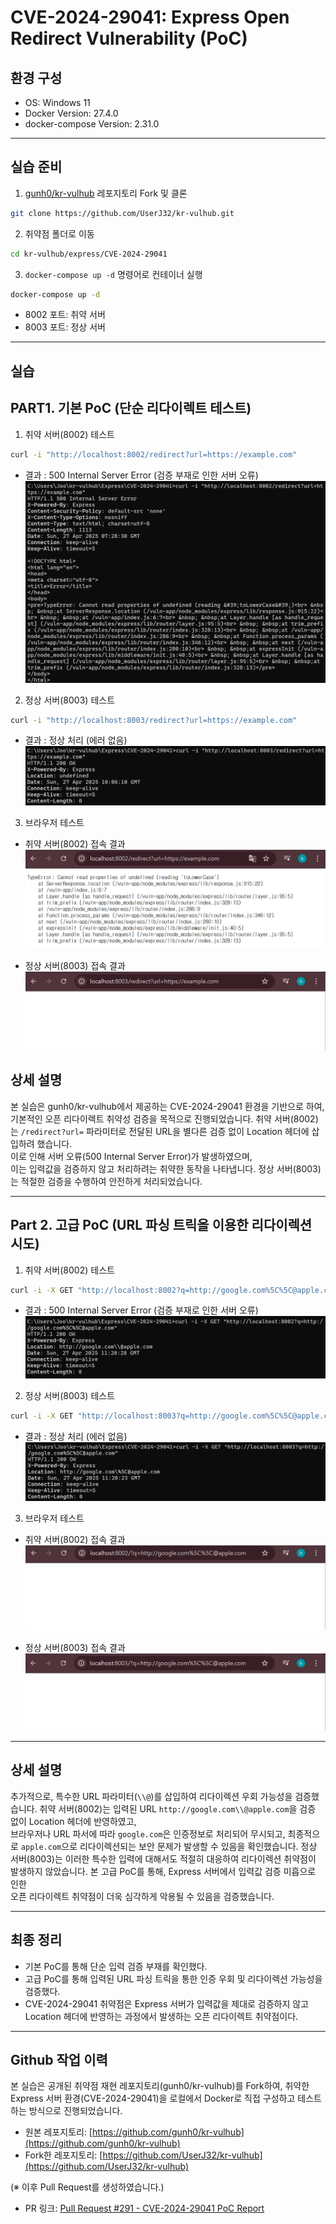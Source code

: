 # CVE-2024-29041: Express Open Redirect Vulnerability (PoC)

## 환경 구성

- OS: Windows 11
- Docker Version: 27.4.0
- docker-compose Version: 2.31.0

---

## 실습 준비

1. [gunh0/kr-vulhub](https://github.com/gunh0/kr-vulhub) 레포지토리 Fork 및 클론
```bash
git clone https://github.com/UserJ32/kr-vulhub.git
```
2. 취약점 폴더로 이동
```bash
cd kr-vulhub/express/CVE-2024-29041
```
3. `docker-compose up -d` 명령어로 컨테이너 실행
```bash
docker-compose up -d
```
   - 8002 포트: 취약 서버
   - 8003 포트: 정상 서버

---

## 실습
## PART1. 기본 PoC (단순 리다이렉트 테스트)

1. 취약 서버(8002) 테스트
```bash
curl -i "http://localhost:8002/redirect?url=https://example.com"
```
- 결과 : 500 Internal Server Error (검증 부재로 인한 서버 오류)
![500 Internal Server Error](image-4.png)

2. 정상 서버(8003) 테스트
```bash
curl -i "http://localhost:8003/redirect?url=https://example.com"
```
- 결과 : 정상 처리 (에러 없음)
![normal](image-5.png)

3. 브라우저 테스트
- 취약 서버(8002) 접속 결과
![Error Browser](image-6.png)

- 정상 서버(8003) 접속 결과
![Normal Browser](image-7.png)

## 상세 설명
본 실습은 gunh0/kr-vulhub에서 제공하는 CVE-2024-29041 환경을 기반으로 하여, 기본적인 오픈 리다이렉트 취약성 검증을 목적으로 진행되었습니다. 취약 서버(8002)는 `/redirect?url=` 파라미터로 전달된 URL을 별다른 검증 없이 Location 헤더에 삽입하려 했습니다.  
이로 인해 서버 오류(500 Internal Server Error)가 발생하였으며,  
이는 입력값을 검증하지 않고 처리하려는 취약한 동작을 나타냅니다. 정상 서버(8003)는 적절한 검증을 수행하여 안전하게 처리되었습니다.

---

## Part 2. 고급 PoC (URL 파싱 트릭을 이용한 리다이렉션 시도)
1. 취약 서버(8002) 테스트
```bash
curl -i -X GET "http://localhost:8002?q=http://google.com%5C%5C@apple.com"
```
- 결과 : 500 Internal Server Error (검증 부재로 인한 서버 오류)
![8002](image-9.png)

2. 정상 서버(8003) 테스트
```bash
curl -i -X GET "http://localhost:8003?q=http://google.com%5C%5C@apple.com"
```
- 결과 : 정상 처리 (에러 없음)
![8003](image-8.png)

3. 브라우저 테스트
- 취약 서버(8002) 접속 결과
![8002 Browser2](image-10.png)

- 정상 서버(8003) 접속 결과
![8003 Browser2](image-11.png)

---

## 상세 설명
추가적으로, 특수한 URL 파라미터(`\\@`)를 삽입하여 리다이렉션 우회 가능성을 검증했습니다. 취약 서버(8002)는 입력된 URL `http://google.com\\@apple.com`을 검증 없이 Location 헤더에 반영하였고,  
브라우저나 URL 파서에 따라 `google.com`은 인증정보로 처리되어 무시되고, 최종적으로 `apple.com`으로 리다이렉션되는 보안 문제가 발생할 수 있음을 확인했습니다. 정상 서버(8003)는 이러한 특수한 입력에 대해서도 적절히 대응하여 리다이렉션 취약점이 발생하지 않았습니다. 본 고급 PoC를 통해, Express 서버에서 입력값 검증 미흡으로 인한  
오픈 리다이렉트 취약점이 더욱 심각하게 악용될 수 있음을 검증했습니다.

---

## 최종 정리
- 기본 PoC를 통해 단순 입력 검증 부재를 확인했다.
- 고급 PoC를 통해 입력된 URL 파싱 트릭을 통한 인증 우회 및 리다이렉션 가능성을 검증했다.
- CVE-2024-29041 취약점은 Express 서버가 입력값을 제대로 검증하지 않고 Location 헤더에 반영하는 과정에서 발생하는 오픈 리다이렉트 취약점이다.

---

## Github 작업 이력

본 실습은 공개된 취약점 재현 레포지토리(gunh0/kr-vulhub)를 Fork하여, 취약한 Express 서버 환경(CVE-2024-29041)을 로컬에서 Docker로 직접 구성하고 테스트하는 방식으로 진행되었습니다.

- 원본 레포지토리: [https://github.com/gunh0/kr-vulhub](https://github.com/gunh0/kr-vulhub)
- Fork한 레포지토리: [https://github.com/UserJ32/kr-vulhub](https://github.com/UserJ32/kr-vulhub)

(※ 이후 Pull Request를 생성하였습니다.)
- PR 링크: [Pull Request #291 - CVE-2024-29041 PoC Report](https://github.com/gunh0/kr-vulhub/pull/291)
